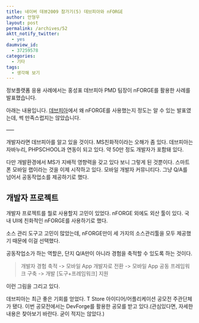 ```yaml
---
title: 네이버 데뷰2009 참가기(5) 데브피아와 nFORGE
author: 안형우
layout: post
permalink: /archives/52
aktt_notify_twitter:
  - yes
daumview_id:
  - 37259578
categories:
  - 기타
tags:
  - 생각해 보기
---
```

정보플랫폼 응용 사례에서는 홍성표 데브피아 PMD 팀장이 nFORGE를 활용한 사례를 발표했습니다.

아래는 내용입니다. <a target="_blank" href="http://www.devpia.com/">데브피아</a>에서 왜 nFORGE를 사용했는지 정도는 알 수 있는 발표였는데, 썩 만족스럽지는 않았습니다.

&#8212;&#8211;

개발자라면 데브피아를 알고 있을 것이다. MS친화적이라는 오해가 좀 있다. 데브피아는 자바누리, PHPSCHOOL과 연동이 되고 있다. 약 50만 정도 개발자가 포함돼 있다.

다만 개발환경에서 MS가 지배적 영향력을 갖고 있다 보니 그렇게 된 것뿐이다. 스마트폰 모바일 랩이라는 것을 이제 시작하고 있다. 모바일 개발자 커뮤니티다. 그냥 Q/A를 넘어서 공동작업소를 제공하기로 했다.

## 개발자 프로젝트

개발자 프로젝트를 뭘로 사용할지 고민이 있었다. nFORGE 외에도 외산 툴이 있다. 국내 UI에 친화적인 nFORGE를 사용하기로 했다.

소스 관리 도구고 고민이 많았는데, nFORGE만이 세 가지의 소스관리툴을 모두 제공했기 때문에 이걸 선택했다.

공동작업소가 하는 역할은, 단지 Q/A만이 아니라 경험을 축적할 수 있도록 하는 것이다.

> 개발자 경험 축적 -> 모바일 App 개발자로 전환 -> 모바일 App 공동 프레임워크 구축 -> 개발 [도구+프레임워크] 지원

이런 그림을 그리고 있다.

데브피아는 최근 좋은 기회를 얻었다. T Store 아이디어/어플리케이션 공모전 주관단체가 됐다. 이번 공모전에서는 DevForge를 활용한 공모를 받고 있다.(관심있다면, 자세한 내용은 찾아보기 바란다. 굳이 적지는 않았다.)